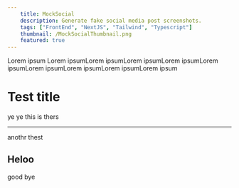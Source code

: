 ```yaml
---
    title: MockSocial
    description: Generate fake social media post screenshots.
    tags: ["FrontEnd", "NextJS", "Tailwind", "Typescript"]
    thumbnail: /MockSocialThumbnail.png
    featured: true
---
```


Lorem ipsum Lorem ipsumLorem ipsumLorem ipsumLorem ipsumLorem ipsumLorem ipsumLorem ipsumLorem ipsumLorem ipsum

# Test title

ye ye this is thers

---

anothr thest

## Heloo

good bye
